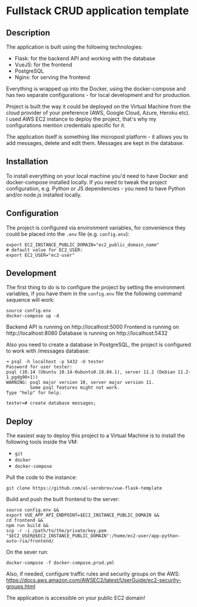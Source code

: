 # Fullstack CRUD application template

## Description

The application is built using the following technologies:

- Flask: for the backend API and working with the database
- VueJS: for the frontend
- PostgreSQL
- Nginx: for serving the frontend

Everything is wrapped up into the Docker, using the docker-compose and has two separate configurations - for local development and for production.

Project is built the way it could be deployed on the Virtual Machine from the cloud provider of your preference (AWS, Google Cloud, Azure, Heroku etc). I used AWS EC2 instance to deploy the project, that's why my configurations mention credentials specific for it.

The application itself is something like micropost platform - it allows you to add messages, delete and edit them. Messages are kept in the database.

## Installation

To install everything on your local machine you'd need to have Docker and docker-compose installed locally. If you need to tweak the project configuration, e.g. Python or JS dependencies - you need to have Python and/or node.js installed locally.

## Configuration

The project is configured via environment variables, for convenience they could be placed into the `.env` file (e.g. `config.env`):

```
export EC2_INSTANCE_PUBLIC_DOMAIN="ec2_public_domain_name"
# default value for EC2_USER:
export EC2_USER="ec2-user"
```

## Development

The first thing to do is to configure the project by setting the environment variables, if you have them in the `config.env` file the following command sequence will work:

```
source config.env
docker-compose up -d
```

Backend API is running on http://localhost:5000 
Frontend is running on http://localhost:8080
Database is running on http://localhost:5432

Also you need to create a database in PostgreSQL, the project is configured to work with /messages database:
```
➜ psql -h localhost -p 5432 -U tester
Password for user tester:
psql (10.14 (Ubuntu 10.14-0ubuntu0.18.04.1), server 11.2 (Debian 11.2-1.pgdg90+1))
WARNING: psql major version 10, server major version 11.
         Some psql features might not work.
Type "help" for help.

tester=# create database messages;
```

## Deploy

The easiest way to deploy this project to a Virtual Machine is to install the following tools inside the VM:
- `git`
- `docker`
- `docker-compose`

Pull the code to the instance:
```
git clone https://github.com/al-serebrov/vue-flask-template
```

Build and push the built frontend to the server:
```
source config.env &&
export VUE_APP_API_ENDPOINT=$EC2_INSTANCE_PUBLIC_DOMAIN &&
cd frontend &&
npm run build &&
scp -r -i /path/to/the/private/key.pem "$EC2_USER@$EC2_INSTANCE_PUBLIC_DOMAIN":/home/ec2-user/app-python-auto-ria/frontend/
```

On the sever run:
```
docker-compose -f docker-compose.prod.yml
```

Also, if needed, configure traffic rules and security groups on the AWS: https://docs.aws.amazon.com/AWSEC2/latest/UserGuide/ec2-security-groups.html

The application is accessible on your public EC2 domain!

